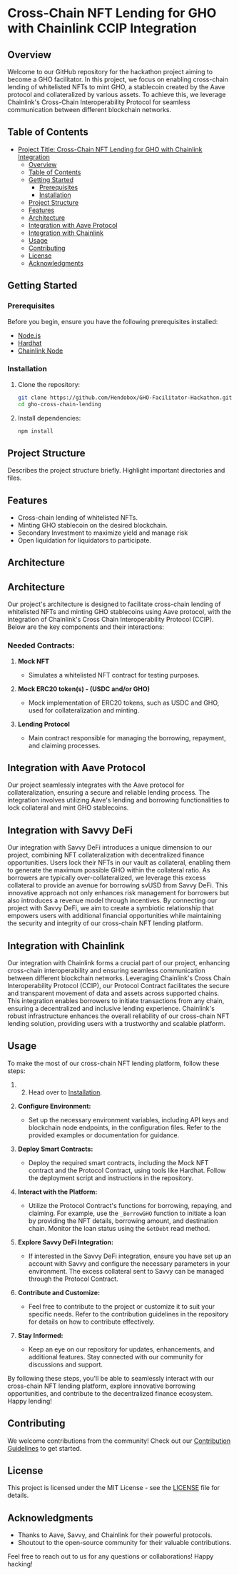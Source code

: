 # Cross-Chain NFT Lending for GHO with Chainlink CCIP Integration

## Overview

Welcome to our GitHub repository for the hackathon project aiming to become a GHO facilitator. In this project, we focus on enabling cross-chain lending of whitelisted NFTs to mint GHO, a stablecoin created by the Aave protocol and collateralized by various assets. To achieve this, we leverage Chainlink's Cross-Chain Interoperability Protocol for seamless communication between different blockchain networks.

## Table of Contents

- [Project Title: Cross-Chain NFT Lending for GHO with Chainlink Integration](#project-title-cross-chain-nft-lending-for-gho-with-chainlink-integration)
  - [Overview](#overview)
  - [Table of Contents](#table-of-contents)
  - [Getting Started](#getting-started)
    - [Prerequisites](#prerequisites)
    - [Installation](#installation)
  - [Project Structure](#project-structure)
  - [Features](#features)
  - [Architecture](#architecture)
  - [Integration with Aave Protocol](#integration-with-aave-protocol)
  - [Integration with Chainlink](#integration-with-chainlink)
  - [Usage](#usage)
  - [Contributing](#contributing)
  - [License](#license)
  - [Acknowledgments](#acknowledgments)

## Getting Started

### Prerequisites

Before you begin, ensure you have the following prerequisites installed:

- [Node.js](https://nodejs.org/)
- [Hardhat](https://hardhat.org/hardhat-runner/docs/getting-started)
- [Chainlink Node](https://docs.chain.link/docs/running-a-chainlink-node)

### Installation

1. Clone the repository:

   ```bash
   git clone https://github.com/Hendobox/GHO-Facilitator-Hackathon.git
   cd gho-cross-chain-lending
   ```

2. Install dependencies:

   ```bash
   npm install
   ```

## Project Structure

Describes the project structure briefly. Highlight important directories and files.

## Features

- Cross-chain lending of whitelisted NFTs.
- Minting GHO stablecoin on the desired blockchain.
- Secondary Investment to maximize yield and manage risk
- Open liquidation for liquidators to participate.

## Architecture

## Architecture

Our project's architecture is designed to facilitate cross-chain lending of whitelisted NFTs and minting GHO stablecoins using Aave protocol, with the integration of Chainlink's Cross Chain Interoperability Protocol (CCIP). Below are the key components and their interactions:

### Needed Contracts:

1. **Mock NFT**
   - Simulates a whitelisted NFT contract for testing purposes.

2. **Mock ERC20 token(s) - (USDC and/or GHO)**
   - Mock implementation of ERC20 tokens, such as USDC and GHO, used for collateralization and minting.

3. **Lending Protocol**
   - Main contract responsible for managing the borrowing, repayment, and claiming processes.

## Integration with Aave Protocol

Our project seamlessly integrates with the Aave protocol for collateralization, ensuring a secure and reliable lending process. The integration involves utilizing Aave's lending and borrowing functionalities to lock collateral and mint GHO stablecoins. 

## Integration with Savvy DeFi

Our integration with Savvy DeFi introduces a unique dimension to our project, combining NFT collateralization with decentralized finance opportunities. Users lock their NFTs in our vault as collateral, enabling them to generate the maximum possible GHO within the collateral ratio. As borrowers are typically over-collateralized, we leverage this excess collateral to provide an avenue for borrowing svUSD from Savvy DeFi. This innovative approach not only enhances risk management for borrowers but also introduces a revenue model through incentives. By connecting our project with Savvy DeFi, we aim to create a symbiotic relationship that empowers users with additional financial opportunities while maintaining the security and integrity of our cross-chain NFT lending platform.

## Integration with Chainlink

Our integration with Chainlink forms a crucial part of our project, enhancing cross-chain interoperability and ensuring seamless communication between different blockchain networks. Leveraging Chainlink's Cross Chain Interoperability Protocol (CCIP), our Protocol Contract facilitates the secure and transparent movement of data and assets across supported chains. This integration enables borrowers to initiate transactions from any chain, ensuring a decentralized and inclusive lending experience. Chainlink's robust infrastructure enhances the overall reliability of our cross-chain NFT lending solution, providing users with a trustworthy and scalable platform.

## Usage

To make the most of our cross-chain NFT lending platform, follow these steps:

1. 2. Head over to [Installation](#installation).

3. **Configure Environment:**
   - Set up the necessary environment variables, including API keys and blockchain node endpoints, in the configuration files. Refer to the provided examples or documentation for guidance.

4. **Deploy Smart Contracts:**
   - Deploy the required smart contracts, including the Mock NFT contract and the Protocol Contract, using tools like Hardhat. Follow the deployment script and instructions in the repository.

5. **Interact with the Platform:**
   - Utilize the Protocol Contract's functions for borrowing, repaying, and claiming. For example, use the `_BorrowGHO` function to initiate a loan by providing the NFT details, borrowing amount, and destination chain. Monitor the loan status using the `GetDebt` read method.

6. **Explore Savvy DeFi Integration:**
   - If interested in the Savvy DeFi integration, ensure you have set up an account with Savvy and configure the necessary parameters in your environment. The excess collateral sent to Savvy can be managed through the Protocol Contract.

7. **Contribute and Customize:**
   - Feel free to contribute to the project or customize it to suit your specific needs. Refer to the contribution guidelines in the repository for details on how to contribute effectively.

8. **Stay Informed:**
   - Keep an eye on our repository for updates, enhancements, and additional features. Stay connected with our community for discussions and support.

By following these steps, you'll be able to seamlessly interact with our cross-chain NFT lending platform, explore innovative borrowing opportunities, and contribute to the decentralized finance ecosystem. Happy lending!

## Contributing

We welcome contributions from the community! Check out our [Contribution Guidelines](CONTRIBUTING.md) to get started.

## License

This project is licensed under the MIT License - see the [LICENSE](LICENSE) file for details.

## Acknowledgments

- Thanks to Aave, Savvy, and Chainlink for their powerful protocols.
- Shoutout to the open-source community for their valuable contributions.

Feel free to reach out to us for any questions or collaborations! Happy hacking!
